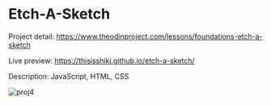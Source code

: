# Etch-A-Sketch
Project detail: https://www.theodinproject.com/lessons/foundations-etch-a-sketch

Live preview: https://thisisshiki.github.io/etch-a-sketch/

Description: JavaScript, HTML, CSS

![proj4](https://github.com/user-attachments/assets/33bf1260-c722-44c6-9104-3294549c6aae)


